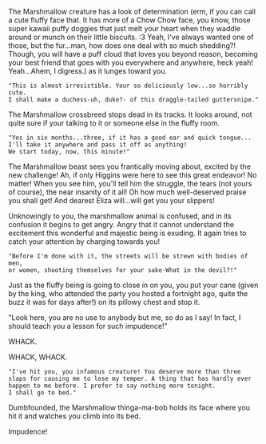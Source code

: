 The Marshmallow creature has a look of determination (erm, if you can
call a cute fluffy face that. It has more of a Chow Chow face, you know,
those super kawaii puffy doggies that just melt your heart when 
they waddle around or munch on their little biscuits. :3 Yeah, I've always 
wanted one of those, but the fur...man, how does one deal with so much 
shedding?! Though, you will have a puff cloud that loves you beyond reason, 
becoming your best friend that goes with you everywhere and anywhere, heck yeah! 
Yeah...Ahem, I digress.) as it lunges toward you.

	"This is almost irresistible. Your so deliciously low...so horribly cute. 
	I shall make a duchess-uh, duke?- of this draggle-tailed guttersnipe."

The Marshmallow crossbreed stops dead in its tracks. It looks around, 
not quite sure if your talking to it or someone else in the fluffy room.

	"Yes in six months...three, if it has a good ear and quick tongue...
	I'll take it anywhere and pass it off as anything! 
	We start today, now, this minute!"

The Marshmallow beast sees you frantically moving about, excited by the new
challenge! Ah, if only Higgins were here to see this great endeavor! 
No matter! When you see him, you'll tell him the struggle, the tears 
(not yours of course), the near insanity of it all! Oh how much well-deserved 
praise you shall get! And dearest Eliza will...will get you your slippers!

Unknowingly to you, the marshmallow animal is confused, and in its confusion 
it begins to get angry. Angry that it cannot understand the excitement 
this wonderful and majestic being is exuding. It again tries to catch 
your attention by charging towards you!

	"Before I'm done with it, the streets will be strewn with bodies of men, 
	or women, shooting themselves for your sake-What in the devil?!"

Just as the fluffy being is going to close in on you, you put your cane 
(given by the king, who attended the party you hosted a fortnight ago, 
quite the buzz it was for days after!) on its pillowy chest and stop it.

"Look here, you are no use to anybody but me, so do as I say! In fact, 
I should teach you a lesson for such impudence!"

WHACK.

WHACK, WHACK.

	"I've hit you, you infamous creature! You deserve more than three 
	slaps for causing me to lose my temper. A thing that has hardly ever 
	happen to me before. I prefer to say nothing more tonight. 
	I shall go to bed."

Dumbfounded, the Marshmallow thinga-ma-bob holds its face where you hit 
it and watches you climb into its bed.

Impudence!